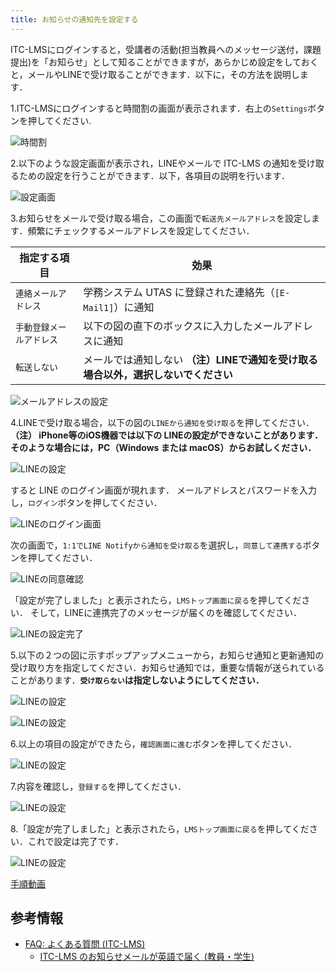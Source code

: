 ```yaml
---
title: お知らせの通知先を設定する
---
```


ITC-LMSにログインすると，受講者の活動(担当教員へのメッセージ送付，課題提出)を「お知らせ」として知ることができますが，あらかじめ設定をしておくと，メールやLINEで受け取ることができます．以下に，その方法を説明します．

1.ITC-LMSにログインすると時間割の画面が表示されます．右上の`Settings`ボタンを押してください.

![時間割](../lms_students/img/schedule.png)

2.以下のような設定画面が表示され，LINEやメールで ITC-LMS の通知を受け取るための設定を行うことができます．以下，各項目の説明を行います．

![設定画面](../lms_students/img/settings.png)

3.お知らせをメールで受け取る場合，この画面で`転送先メールアドレス`を設定します．頻繁にチェックするメールアドレスを設定してください．
<!--
学務システム UTAS に登録された連絡先（`[E-Mail1]`）を通知先に使いたい場合には，`連絡メールアドレス`を指定してください．それ以外のアドレスを使いたい場合には，`手動登録メールアドレス`を指定し，直下のボックス（以下の図では表示されていない）にメールアドレスを入力してください．
-->

|指定する項目|効果|
|---|---|
|`連絡メールアドレス`|学務システム UTAS に登録された連絡先（`[E-Mail1]`）に通知|
|`手動登録メールアドレス`|以下の図の直下のボックスに入力したメールアドレスに通知|
|`転送しない`|メールでは通知しない **（注）LINEで通知を受け取る場合以外，選択しないでください**|

![メールアドレスの設定](../lms_students/img/mail_address.png)

4.LINEで受け取る場合，以下の図の`LINEから通知を受け取る`を押してください．**（注） iPhone等のiOS機器では以下の LINEの設定ができないことがあります．そのような場合には，PC（Windows または macOS）からお試しください．**

![LINEの設定](../lms_students/img/LINE.png)

すると LINE のログイン画面が現れます．
メールアドレスとパスワードを入力し，`ログイン`ボタンを押してください．

![LINEのログイン画面](../lms_students/img/LINE_login.png)

次の画面で，`1:1でLINE Notifyから通知を受け取る`を選択し，`同意して連携する`ボタンを押してください．

![LINEの同意確認](../lms_students/img/LINE_confirm.png)

「設定が完了しました」と表示されたら，`LMSトップ画面に戻る`を押してください．
そして，LINEに連携完了のメッセージが届くのを確認してください．

![LINEの設定完了](../lms_students/img/LINE_completed.png)

5.以下の２つの図に示すポップアップメニューから，お知らせ通知と更新通知の受け取り方を指定してください．お知らせ通知では，重要な情報が送られていることがあります．**`受け取らない`は指定しないようにしてください．**

![LINEの設定](../lms_students/img/announcement.png)

![LINEの設定](../lms_students/img/update_notification.png)

6.以上の項目の設定ができたら，`確認画面に進む`ボタンを押してください．

![LINEの設定](../lms_students/img/confirmation.png)

7.内容を確認し，`登録する`を押してください．

![LINEの設定](../lms_students/img/completed.png)

8.「設定が完了しました」と表示されたら，`LMSトップ画面に戻る`を押してください．これで設定は完了です．

![LINEの設定](../lms_students/img/last.png)

[手順動画](https://youtu.be/xAur5zar5Sc)

## 参考情報
* <a href="https://www.ecc.u-tokyo.ac.jp/itc-lms/faq.html">FAQ: よくある質問 (ITC-LMS)</a>
  * <a href="https://www.ecc.u-tokyo.ac.jp/announcement/2014/04/21_1886.html">ITC-LMS のお知らせメールが英語で届く (教員・学生)</a>